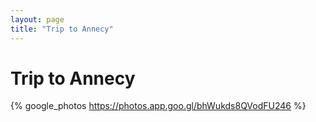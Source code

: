```yaml
---
layout: page
title: "Trip to Annecy"
---
```


# Trip to Annecy

{% google_photos https://photos.app.goo.gl/bhWukds8QVodFU246 %} 
